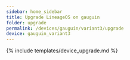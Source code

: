 ```yaml
---
sidebar: home_sidebar
title: Upgrade LineageOS on gauguin
folder: upgrade
permalink: /devices/gauguin/variant3/upgrade
device: gauguin_variant3
---
```

{% include templates/device_upgrade.md %}
